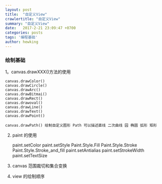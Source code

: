 ```yaml
---
layout: post
title:  "自定义View"
crawlertitle: "自定义View"
summary: "自定义View"
date:   2017-2-21 23:09:47 +0700
categories: posts
tags: '编程基础'
author: hewking
---
```


### 绘制基础

1。canvas.drawXXX()方法的使用
	
	canvas.drawColor()
	canvas.drawCircle()
	canvas.drawArc()
	canvas.drawBitmai()
	canvas.drawRect()
	canvas.drawoval()
	canvas.drawLine()
	canvas.drawText()
	canvas.drawPoint()

	canvas.drawPath() 绘制自定义图形 Path 可以描述直线 二次曲线 园 椭圆 弧形 矩形 

2. paint 的使用

	paint.setColor
	paint.setStyle  Paint.Style.Fill Paint.Style.Stroke Paint.Style.Stroke_and_fill
	paint.setAntialias
	paint.setStrokeWidth
	paint.setTextSize

3. canvas 范围裁切和集合变换

4. view 的绘制顺序






